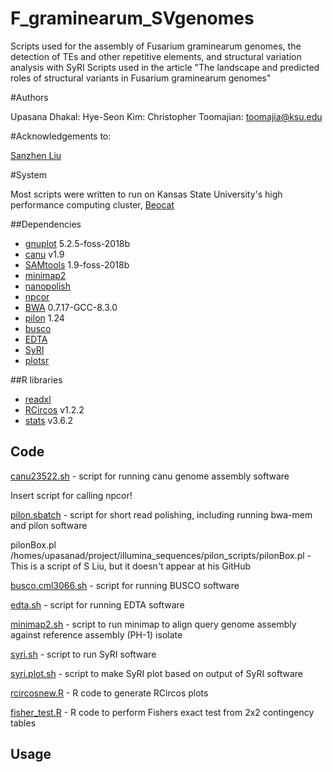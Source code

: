 # F_graminearum_SVgenomes
Scripts used for the assembly of Fusarium graminearum genomes, the detection of TEs and other repetitive elements, and structural variation analysis with SyRI
Scripts used in the article "The landscape and predicted roles of structural variants in Fusarium graminearum genomes"

#Authors

Upasana Dhakal: 
Hye-Seon Kim: 
Christopher Toomajian: toomajia@ksu.edu

#Acknowledgements to:

[Sanzhen Liu](https://github.com/liu3zhenlab)

#System

Most scripts were written to run on Kansas State University's high performance computing cluster, [Beocat](https://beocat.ksu.edu/)

##Dependencies

- [gnuplot](https://sourceforge.net/p/gnuplot/gnuplot-main/merge-requests/) 5.2.5-foss-2018b
- [canu](https://github.com/marbl/canu) v1.9
- [SAMtools](https://github.com/samtools/samtools) 1.9-foss-2018b
- [minimap2](https://github.com/lh3/minimap2)
- [nanopolish](https://github.com/jts/nanopolish)
- [npcor](https://github.com/liu3zhenlab/npcor)
- [BWA](https://github.com/lh3/bwa) 0.7.17-GCC-8.3.0
- [pilon](https://github.com/broadinstitute/pilon) 1.24
- [busco](https://gitlab.com/ezlab/busco/-/releases#5.6.1)
- [EDTA](https://github.com/oushujun/EDTA)
- [SyRI](https://github.com/schneebergerlab/syri)
- [plotsr](https://github.com/schneebergerlab/plotsr)

##R libraries
- [readxl](https://www.rdocumentation.org/packages/readxl/versions/1.4.3)
- [RCircos](https://www.rdocumentation.org/packages/RCircos/versions/1.2.2) v1.2.2
- [stats](https://www.rdocumentation.org/packages/stats/versions/3.6.2) v3.6.2

## Code

<ins>canu23522.sh</ins> - script for running canu genome assembly software

Insert script for calling npcor!

<ins>pilon.sbatch</ins> - script for short read polishing, including running bwa-mem and pilon software

pilonBox.pl    /homes/upasanad/project/illumina_sequences/pilon_scripts/pilonBox.pl - This is a script of S Liu, but it doesn't appear at his GitHub

<ins>busco.cml3066.sh</ins> - script for running BUSCO software

<ins>edta.sh</ins> - script for running EDTA software

<ins>minimap2.sh</ins> - script to run minimap to align query genome assembly against reference assembly (PH-1) isolate

<ins>syri.sh</ins> - script to run SyRI software

<ins>syri.plot.sh</ins> - script to make SyRI plot based on output of SyRI software

<ins>rcircosnew.R</ins> - R code to generate RCircos plots

<ins>fisher_test.R</ins> - R code to perform Fishers exact test from 2x2 contingency tables




## Usage
